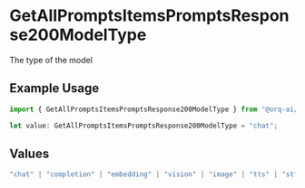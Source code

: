 # GetAllPromptsItemsPromptsResponse200ModelType

The type of the model

## Example Usage

```typescript
import { GetAllPromptsItemsPromptsResponse200ModelType } from "@orq-ai/node/models/operations";

let value: GetAllPromptsItemsPromptsResponse200ModelType = "chat";
```

## Values

```typescript
"chat" | "completion" | "embedding" | "vision" | "image" | "tts" | "stt" | "rerank" | "moderations"
```